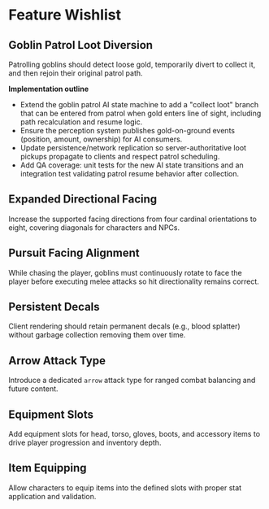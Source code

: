 # Feature Wishlist

## Goblin Patrol Loot Diversion
Patrolling goblins should detect loose gold, temporarily divert to collect it, and then rejoin their original patrol path.

**Implementation outline**
- Extend the goblin patrol AI state machine to add a "collect loot" branch that can be entered from patrol when gold enters line of sight, including path recalculation and resume logic.
- Ensure the perception system publishes gold-on-ground events (position, amount, ownership) for AI consumers.
- Update persistence/network replication so server-authoritative loot pickups propagate to clients and respect patrol scheduling.
- Add QA coverage: unit tests for the new AI state transitions and an integration test validating patrol resume behavior after collection.

## Expanded Directional Facing
Increase the supported facing directions from four cardinal orientations to eight, covering diagonals for characters and NPCs.

## Pursuit Facing Alignment
While chasing the player, goblins must continuously rotate to face the player before executing melee attacks so hit directionality remains correct.

## Persistent Decals
Client rendering should retain permanent decals (e.g., blood splatter) without garbage collection removing them over time.

## Arrow Attack Type
Introduce a dedicated `arrow` attack type for ranged combat balancing and future content.

## Equipment Slots
Add equipment slots for head, torso, gloves, boots, and accessory items to drive player progression and inventory depth.

## Item Equipping
Allow characters to equip items into the defined slots with proper stat application and validation.
